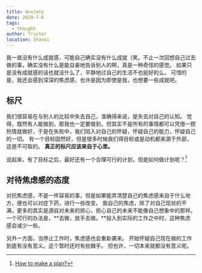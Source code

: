 ```yaml
---
title: Anxiety
date: 2020-7-6
tags: 
  - thought
author: Tricter
location: Shanxi
---
```


我一直没有什么成就感，可能自己确实没有什么成就（笑。不止一次回想自己过去做的事，确实没有什么是能自豪地告诉别人的啊，真是一种奇怪的感觉。
如果只是没有成就感的话也就没什么了，平静地过自己的生活不也挺好的么。
可惜的是，我还会感到深深的焦虑感，也许是因为即使是我，也想要一些成就吧。

## 标尺

我们很容易在与别人的比较中失去自己，准确得来说，是失去对自己的认知。
觉得，既然有人能做到，那我也一定要做到，但其实不是所有的事情都可以凭借一腔热情就做好，于是在失败中，我们陷入对自己的怀疑，怀疑自己的能力，怀疑自己的一切。
有一个目标固然好，但是很多时候我们得目标或是动机都来源于外部，这是不可取的。
**真正的标尺应该来自于心里。**

说起来，有了目标之后，最好还有一个合理可行的计划，但是如何做计划呢？[^plan]

## 对待焦虑感的态度

对抗焦虑感，不是一件容易的事，但是如果能弄清楚自己的焦虑感来自于什么地方，便也可以对症下药，进行一些改变。
我自己的焦虑，除了对自己现状的不满，更多的其实是源自对未来的担心，担心自己的未来不能像自己想象中的那样。
一个可行的办法是，**去做，放手去做。**投入到实际的工作之中时，这种焦虑感会减少一些。

另外一方面，当停止工作时，焦虑感也会重新袭来。
开始怀疑自己现在做的工作到底有没有意义。这个暂时还时有些棘手。
但也许，一切本来就都没有意义呢。


[^plan]: [How to make a plan?]()

